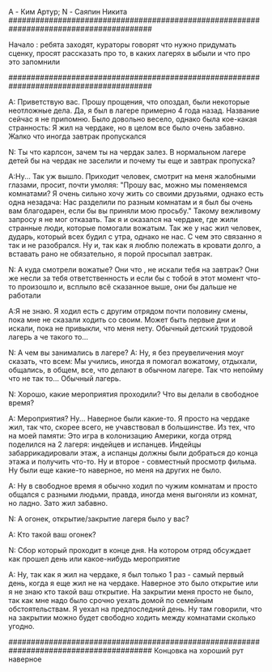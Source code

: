 A - Ким Артур;
N - Саяпин Никита
########################################################################################

Начало : ребята заходят, кураторы говорят что нужно придумать сценку, просят рассказать про то, в каких лагерях в ыбыли  и что про это запомнили

########################################################################################

A: Приветствую вас. Прошу прощения, что опоздал, были некоторые неотложные дела. Да, я был в лагере примерно 4 года назад. 
Название сейчас я не припомню. Было довольно весело, однако была кое-какая странность: Я жил на чердаке, но в целом все было очень забавно. 
Жалко что иногда завтрак пропускался

N: Ты что карлсон, зачем ты на чердак залез. В нормальном лагере детей бы на чердак не заселили и почему ты еще и завтрак пропуска?

A:Ну... Так уж вышло. Приходит человек, смотрит на меня жалобными глазами, просит, почти умоляя: "Прошу вас, можно мы поменяемся комнатами? 
Я очень сильно хочу жить со своими друзьями, однако есть одна незадача: Нас разделили по разным комнатам и я был бы очень вам благодарен, 
если бы вы приняли мою просьбу." Такому вежливому запросу я не мог отказать. Так я и оказался на чердаке, где жили странные люди, которые помогали вожатым. 
Так же у нас жил человек, дударь, который всех будил с утра, однако не нас. С чем это связанно я так и не разобрался. Ну и, так как я люблю полежать в кровати долго, 
а вставать рано не обязательно, я порой просыпал завтрак.

N: А куда смотрели вожатые? Они что , не искали тебя на завтрак? 
Они же несли за тебя ответственность и если бы с тобой в этот момент что-то произошло и, всплыло всё сказанное выше, они бы дальше не работали

A:Я не знаю. Я ходил есть с другим отрядом почти половину смены, пока мне не сказали ходить со своим. 
Может быть первые дни и искали, пока не привыкли, что меня нету. Обычный детский трудовой лагерь а че такого то...

N: А чем вы занимались в лагере?
A: Ну, я без преувеличения моуг сказать, что всем: Мы учились, иногда я помогал вожатому, отдыхали, общались, в общем, все, что делают в обычном лагере. 
Так что непойму что не так то... Обычный лагерь.

N: Хорошо, какие мероприятия проходили?
Что вы делали в свободное время?

A: Мероприятия? Ну... Наверное были какие-то. Я просто на чердаке жил, так что, скорее всего, не учавствовал в большинстве. 
Из тех, что на моей памяти: Это игра в колонизацию Америки, когда отряд поделился на 2 лагеря: 
индейцев и испанцев. Индейцы забаррикадировали этаж, а испанцы должны были добраться до конца этажа и получить что-то. Ну и второе - совместный просмотр фильма. 
Ну были еще какие-то наверное, но меня на других не было.

A: Ну в свободное время я обычно ходил по чужим комнатам и просто общался с разными людьми, правда, иногда меня выгоняли из комнат, но ладно. Зато жил забавно.

N: А огонек, открытие/закрытие лагеря было у вас?

A: Кто такой ваш огонек?

N: Сбор который проходит в конце дня. На котором отряд обсуждает как прошел день или какое-нибудь мероприятие

A: Ну, так как я жил на чердаке, я был только 1 раз - самый первый день, когда я еще жил не на чердаке. 
Наверное это было открытие или я не знаю кто такой ваш открытие. На закрытии меня просто не было, так как мне надо было срочно уехать домой по 
семейным обстоятельствам. Я уехал на предпоследний день. Ну там говорили, что на закрытии можно будет свободно ходить между комнатами сколько угодно.

########################################################################################
Концовка на хороший рут наверное
